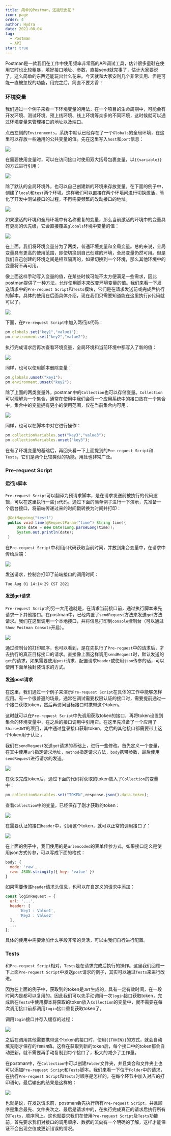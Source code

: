 ```yaml
---
title: 简单的Postman，还能玩出花？
icon: page
order: 4
author: Hydra
date: 2021-08-04
tag:
  - Postman
  - API
star: true
---
```




<!-- more -->

Postman是一款我们在工作中使用频率非常高的API调试工具，估计很多童鞋在使用它时也比较粗暴，填好接口地址、参数，直接send就完事了，估计大家要说了，这么简单的东西还能玩出什么花来。今天就和大家安利几个非常实用、但是可能一直被忽视的功能，用完之后，简直不要太香！

### 环境变量

我们通过一个例子来看一下环境变量的用法，在一个项目的生命周期中，可能会有开发环境、测试环境、预上线环境、线上环境等众多的不同环境，这时候就可以通过环境变量来管理接口的地址以及端口。

点击左侧的`Environments`，系统中默认已经存在了一个`Globals`的全局环境，在这里可以存放一些通用的公共变量的值。先在这里写入`host`和`port`信息：

![](https://p3-juejin.byteimg.com/tos-cn-i-k3u1fbpfcp/e01d331e8ca44722a2db5dd68b19a10d~tplv-k3u1fbpfcp-zoom-1.image)

在需要使用变量时，可以在访问接口时使用双大括号包裹变量，以`{{variable}}`的方式进行引用：

![](https://p3-juejin.byteimg.com/tos-cn-i-k3u1fbpfcp/1809f58a7a5e485e9de0c57cfeeaa7ac~tplv-k3u1fbpfcp-zoom-1.image)

除了默认的全局环境外，也可以自己创建新的环境来存放变量。在下面的例子中，创建了`local`和`test`两个环境，这样我们可以直接在两个环境间进行切换激活，简化了开发中测试接口的过程，不再需要频繁的改动接口的地址。

![](https://p3-juejin.byteimg.com/tos-cn-i-k3u1fbpfcp/58bfe9a10c23478681a362b171b4b882~tplv-k3u1fbpfcp-zoom-1.image)

如果激活的环境和全局环境中有名称重复的变量，那么当前激活的环境中的变量具有更高的优先级，它会直接覆盖`globals`环境中变量的值：

![](https://p3-juejin.byteimg.com/tos-cn-i-k3u1fbpfcp/ef21ed603d6a4459a7a2d061afd0adcc~tplv-k3u1fbpfcp-zoom-1.image)

在上面，我们将环境变量分为了两类，普通环境变量和全局变量。总的来说，全局变量具有更高的使用范围，即使切换到自己创建的环境，全局变量仍然可用。但是我们自己创建的环境之间是相互隔离的，如果切换到一个环境，那么其他环境中的变量将不再可用。

像上面这样手动写入变量的值，在某些时候可能不太方便满足一些需求，因此postman提供了一种方法，允许使用脚本来改变环境变量的值。我们来看一下发送请求中的`Pre-request Script`和`Tests`模块，它们是在请求发送前或完成后执行的脚本，具体的使用在后面具体介绍，现在我们只需要知道能在这里执行js代码就可以了。

![](https://p3-juejin.byteimg.com/tos-cn-i-k3u1fbpfcp/49ed79d028224aafba23d15dfd3e8cd7~tplv-k3u1fbpfcp-zoom-1.image)

下面，在`Pre-request Script`中加入两行js代码：

```javascript
pm.globals.set("key1","value1");
pm.environment.set("key2","value2");
```

执行完成请求后再次查看环境变量，全局环境和当前环境中都写入了新的值：

![](https://p3-juejin.byteimg.com/tos-cn-i-k3u1fbpfcp/3acfa458d981469eb83d8a523bd7aec7~tplv-k3u1fbpfcp-zoom-1.image)

同样，也可以使用脚本删除变量：

```javascript
pm.globals.unset("key1");
pm.environment.unset("key2");
```

除了上面的两类变量外，postman中的`Collection`也可以存储变量。`Collection`可以理解为一个集合，通常在使用中我们会将一个应用系统中的接口放在一个集合中，集合中的变量拥有更小的使用范围，仅在当前集合内可用：

![](https://p3-juejin.byteimg.com/tos-cn-i-k3u1fbpfcp/bca4c253222440fbbca2e7b48458be45~tplv-k3u1fbpfcp-zoom-1.image)

同样，也可以在脚本中对它进行操作：

```javascript
pm.collectionVariables.set("key3","value3");
pm.collectionVariables.unset("key3");
```

在有了环境变量的基础后，再回头看一下上面提到的`Pre-request Script`和`Tests`，它们是两个比较类似的功能，用处也非常广泛。

### Pre-request Script

#### 运行js脚本

`Pre-request Script`可以翻译为预请求脚本，是在请求发送前被执行的代码逻辑，可以在这里执行一些`js`代码。通过下面的简单例子进行一下演示，先准备一个后台接口，将前端传递过来的时间戳转换为时间并打印：

```java
 @GetMapping("test1")
 public void time(@RequestParam("time") String time){
     Date date = new Date(Long.parseLong(time));
     System.out.println(date);
 }
```

在`Pre-request Script`中利用js代码获取当前时间，并放到集合变量中，在请求中传给后端：

![](https://p3-juejin.byteimg.com/tos-cn-i-k3u1fbpfcp/fbf8e7692dd447c4947f2b8a31b14180~tplv-k3u1fbpfcp-zoom-1.image)

发送请求，控制台打印了前端接口的调用时间：

```properties
Tue Aug 01 14:14:29 CST 2021
```

#### 发送get请求

`Pre-request Script`的另一大用途就是，在请求当前接口前，通过执行脚本来先请求一下其他接口。在postman中，已经内置了`sendRequest`方法来发送`get`方法请求。我们在这里调用一个本地接口，并将信息打印到`console`控制台（可以通过 `Show Postman Console`开启）。

![](https://p3-juejin.byteimg.com/tos-cn-i-k3u1fbpfcp/5a6a74451adc4ae9bb973de6977f3474~tplv-k3u1fbpfcp-zoom-1.image)

通过控制台的打印顺序，也可以看到，是在先执行了`Pre-request`中的请求后，才去执行的真正目标接口的请求。直接像上面这样调用`sendRequest`时，默认发送的`get`的请求，如果需要使用`post`请求、配置请求`header`或使用`json`传参的话，可以使用下面单独封装请求的方式。

#### 发送post请求

在这里，我们通过一个例子来演示`Pre-request Script`在具体的工作中能够怎样应用。有一个很普遍的场景，通常在调试需要权限认证的接口时，需要提前通过一个接口获取token，然后再访问目标接口时携带这个token。

这时就可以在`Pre-request Script`中先调用获取token的接口，再将token设置到集合的环境变量中，在之后的接口调用中引用它。在这里先准备了一个应用了`Shiro+JWT`的项目，其中通过登录接口获取token，之后的其他接口都需要带上这个token用于认证 。

我们在`sendRequest`发送`get`请求的基础上，进行一些修改。首先定义一个变量，在其中使用`url`指定请求地址，`method`指定请求方法，`body`携带参数，最后使用`sendRequest`进行请求的发送。

![](https://p3-juejin.byteimg.com/tos-cn-i-k3u1fbpfcp/075f04c4e5cf4670b0241573c302b1a0~tplv-k3u1fbpfcp-zoom-1.image)

在获取完成token后，通过下面的代码将获取的token放入了`Collection`的变量中：

```javascript
pm.collectionVariables.set("TOKEN",response.json().data.token);
```

查看`Collection`中的变量，已经保存了刚才获取的token：

![](https://p3-juejin.byteimg.com/tos-cn-i-k3u1fbpfcp/850a79006c324a76bcef8cee0c012ec7~tplv-k3u1fbpfcp-zoom-1.image)

在需要认证的接口`header`中，引用这个token，就可以正常的调用接口了：

![](https://p3-juejin.byteimg.com/tos-cn-i-k3u1fbpfcp/45ea0c602e0d4bdeadb6368d0dfa3452~tplv-k3u1fbpfcp-zoom-1.image)

在上面的例子中，我们使用的是`urlencoded`的表单传参方式，如果接口定义是使用json方式传参，可以写成下面的格式：

```javascript
body: {
  mode: 'raw',
  raw: JSON.stringify({ key: 'value' })
}
```

如果需要传递`header`请求头信息，也可以在自定义的请求中添加：

```javascript
const loginRequest = {
  url: '...',
  header: [
      'Key1 : Value1',
      'Key2 : Value2'
  ],
  ...
};
```

具体的使用中需要添加什么字段非常的灵活，可以由我们自行进行配置。

### Tests

和`Pre-request Script`相对，`Tests`是在请求完成后执行的操作。这里我们回顾一下上面`Pre-request Script`中发送`post`请求的例子，其实可以通过`Tests`来进行改进。

因为在上面的例子中，获取到的token是`JWT`生成的，具有一定有效时间，在一段时间内是都可以复用的。因此我们可以先手动调用一次`login`接口获取token，完成后在`Tests`中使用脚本将获取的token放入`Collection`的变量中，就不需要在每次调用接口前都调用`login`接口重复获取token了。

调用`login`接口并存入缓存的过程：

![](https://p3-juejin.byteimg.com/tos-cn-i-k3u1fbpfcp/abf99225505646cab8f883eebc72d383~tplv-k3u1fbpfcp-zoom-1.image)

之后在调用其他需要携带这个token的接口时，使用`{{TOKEN}}`的方式，就会自动填充刚才保存的`TOKEN`值。这样在获取到新的token后，每个接口中的token都会自动更新，就不需要再手动复制到每个接口了，极大的减少了工作量。

在postman中，在`Collection`中可以创建`Folder`文件夹，并且集合和文件夹上也可以添加`Pre-request Script`和`Tests`脚本。我们来看一下位于`Folder`中的请求，在执行`Pre-request Script`和`Tests`时顺序是怎样的，在每个环节中加入对应的打印语句，最后输出的结果是这样的：

![](https://p3-juejin.byteimg.com/tos-cn-i-k3u1fbpfcp/d27c4beb45b44eb38323e091accf79cc~tplv-k3u1fbpfcp-zoom-1.image)

也就是说，在发送请求前，postman会先执行所有`Pre-request Script`，并且顺序是集合最先、文件夹次之、最后是请求中的，在执行完成真正的请求后执行所有的`Tests`，顺序同上。这也就要求我们在使用`Pre-request Script`及`Tests`功能前，首先要求我们对接口的调用顺序、数据的流向有一个明确的了解，这样才能保证不会出现空值或更新错误的情况。